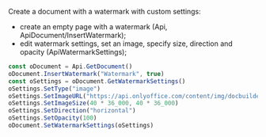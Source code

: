 Create a document with a watermark with custom settings:

- create an empty page with a watermark (Api, ApiDocument/InsertWatermark);
- edit watermark settings, set an image, specify size, direction and opacity (ApiWatermarkSettings);

```ts document-builder={"documentType": "word", "editorConfig": {"customization": {"zoom": 60}}}
const oDocument = Api.GetDocument()
oDocument.InsertWatermark("Watermark", true)
const oSettings = oDocument.GetWatermarkSettings()
oSettings.SetType("image")
oSettings.SetImageURL("https://api.onlyoffice.com/content/img/docbuilder/examples/onlyoffice_logo.png")
oSettings.SetImageSize(40 * 36_000, 40 * 36_000)
oSettings.SetDirection("horizontal")
oSettings.SetOpacity(100)
oDocument.SetWatermarkSettings(oSettings)
```
